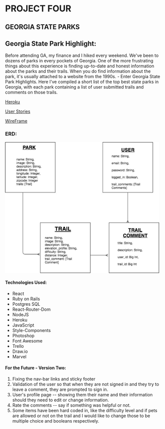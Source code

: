 # PROJECT FOUR
## GEORGIA STATE PARKS 

## Georgia State Park Highlight:
Before attending GA, my finance and I hiked every weekend. We've been to dozens of parks in every pockets of Georgia. One of the more frustrating things about this experience is finding up-to-date and honest information about the parks and their trails. When you do find information about the park, it's usually attached to a website from the 1990s.  - Enter Georgia State Park Highlights. Here I've compiled a short list of the top best state parks in Georgia, with each park containing a list of user submitted trails and comments on those trails. 



[Heroku](https://shielded-bastion-69368.herokuapp.com/ "Heroku")

[User Stories](https://trello.com/b/y9gAto1I/project-4 "User Stores")

[WireFrame](https://marvelapp.com/279hj66 "Wireframe")

### ERD: 
<img src="/erd_project_four.jpg" width="500">


#### Technologies Used:
* React
* Ruby on Rails
* Postgres SQL
* React-Router-Dom
* NodeJS
* Heroku
* JavaScript
* Style-Components
* Photoshop
* Font Awesome
* Trello
* Draw.io
* Marvel

#### For the Future - Version Two:
1. Fixing the nav-bar links and sticky footer
2. Validation of the user so that when they are not signed in and they try to leave a comment, they are prompted to sign in. 
3. User's profile page -- showing them their name and their information should they need to edit or change information. 
4. Rate the comments -- say if something was helpful or not. 
5. Some items have been hard coded in, like the difficulty level and if pets are allowed or not on the trail and I would like to change those to be multiple choice and booleans respectively. 


